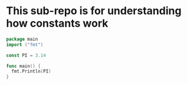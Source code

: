 # This sub-repo is for understanding how constants work

```go
package main
import ("fmt")

const PI = 3.14

func main() {
  fmt.Println(PI)
}
```
